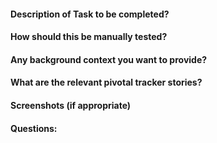  #### Description of Task to be completed?
 #### How should this be manually tested?
 #### Any background context you want to provide?
 #### What are the relevant pivotal tracker stories?
 #### Screenshots (if appropriate)
 #### Questions:
